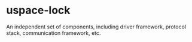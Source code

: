 # uspace-lock
An independent set of components, including driver framework, protocol stack, communication framework, etc.
